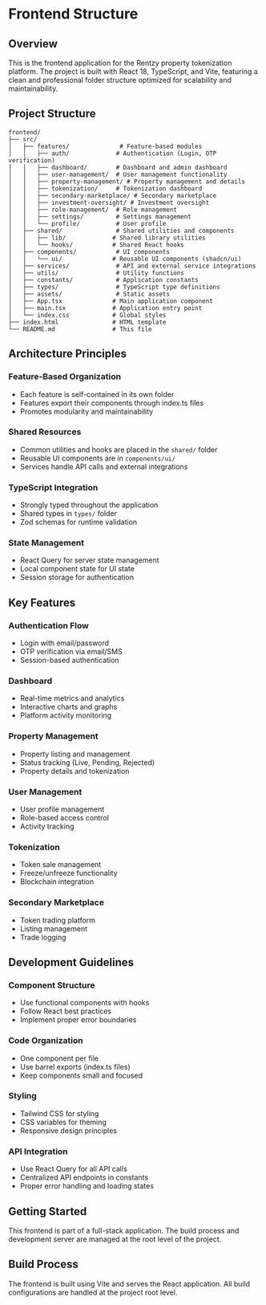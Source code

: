 # Frontend Structure

## Overview
This is the frontend application for the Rentzy property tokenization platform. The project is built with React 18, TypeScript, and Vite, featuring a clean and professional folder structure optimized for scalability and maintainability.

## Project Structure

```
frontend/
├── src/
│   ├── features/              # Feature-based modules
│   │   ├── auth/             # Authentication (Login, OTP verification)
│   │   ├── dashboard/        # Dashboard and admin dashboard
│   │   ├── user-management/  # User management functionality
│   │   ├── property-management/ # Property management and details
│   │   ├── tokenization/     # Tokenization dashboard
│   │   ├── secondary-marketplace/ # Secondary marketplace
│   │   ├── investment-oversight/ # Investment oversight
│   │   ├── role-management/  # Role management
│   │   ├── settings/         # Settings management
│   │   └── profile/          # User profile
│   ├── shared/               # Shared utilities and components
│   │   ├── lib/             # Shared library utilities
│   │   └── hooks/           # Shared React hooks
│   ├── components/           # UI components
│   │   └── ui/              # Reusable UI components (shadcn/ui)
│   ├── services/             # API and external service integrations
│   ├── utils/                # Utility functions
│   ├── constants/            # Application constants
│   ├── types/                # TypeScript type definitions
│   ├── assets/               # Static assets
│   ├── App.tsx              # Main application component
│   ├── main.tsx             # Application entry point
│   └── index.css            # Global styles
├── index.html               # HTML template
└── README.md                # This file
```

## Architecture Principles

### Feature-Based Organization
- Each feature is self-contained in its own folder
- Features export their components through index.ts files
- Promotes modularity and maintainability

### Shared Resources
- Common utilities and hooks are placed in the `shared/` folder
- Reusable UI components are in `components/ui/`
- Services handle API calls and external integrations

### TypeScript Integration
- Strongly typed throughout the application
- Shared types in `types/` folder
- Zod schemas for runtime validation

### State Management
- React Query for server state management
- Local component state for UI state
- Session storage for authentication

## Key Features

### Authentication Flow
- Login with email/password
- OTP verification via email/SMS
- Session-based authentication

### Dashboard
- Real-time metrics and analytics
- Interactive charts and graphs
- Platform activity monitoring

### Property Management
- Property listing and management
- Status tracking (Live, Pending, Rejected)
- Property details and tokenization

### User Management
- User profile management
- Role-based access control
- Activity tracking

### Tokenization
- Token sale management
- Freeze/unfreeze functionality
- Blockchain integration

### Secondary Marketplace
- Token trading platform
- Listing management
- Trade logging

## Development Guidelines

### Component Structure
- Use functional components with hooks
- Follow React best practices
- Implement proper error boundaries

### Code Organization
- One component per file
- Use barrel exports (index.ts files)
- Keep components small and focused

### Styling
- Tailwind CSS for styling
- CSS variables for theming
- Responsive design principles

### API Integration
- Use React Query for all API calls
- Centralized API endpoints in constants
- Proper error handling and loading states

## Getting Started

This frontend is part of a full-stack application. The build process and development server are managed at the root level of the project.

## Build Process

The frontend is built using Vite and serves the React application. All build configurations are handled at the project root level.